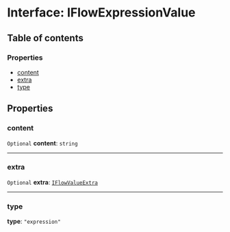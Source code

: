 # Interface: IFlowExpressionValue

## Table of contents

### Properties

* [content](/en/auto-docs/form-materials/interfaces/IFlowExpressionValue.md#content)
* [extra](/en/auto-docs/form-materials/interfaces/IFlowExpressionValue.md#extra)
* [type](/en/auto-docs/form-materials/interfaces/IFlowExpressionValue.md#type)

## Properties

### content

`Optional` **content**: `string`

***

### extra

`Optional` **extra**: [`IFlowValueExtra`](/en/auto-docs/form-materials/interfaces/IFlowValueExtra.md)

***

### type

**type**: `"expression"`
